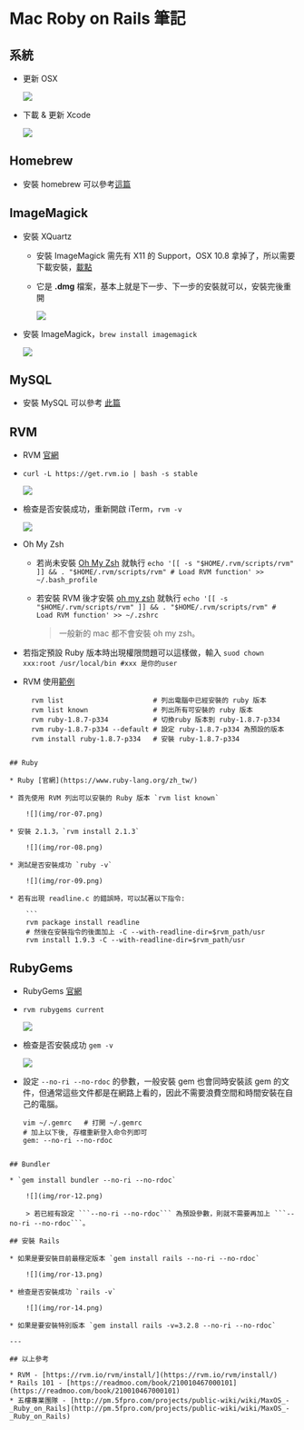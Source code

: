 # Mac Roby on Rails 筆記

## 系統

* 更新 OSX

	![](img/ror-01.png)

* 下載 & 更新 Xcode

	![](img/ror-02.png)

## Homebrew

* 安裝 homebrew 可以參考[這篇](homebrew.html)

## ImageMagick

* 安裝 XQuartz
	* 安裝 ImageMagick 需先有 X11 的 Support，OSX 10.8 拿掉了，所以需要下載安裝，[載點](http://xquartz.macosforge.org/landing)
	* 它是 **.dmg** 檔案，基本上就是下一步、下一步的安裝就可以，安裝完後重開

		![](img/ror-03.png)

* 安裝 ImageMagick，`brew install imagemagick`

	![](img/ror-04.png)

## MySQL

* 安裝 MySQL 可以參考 [此篇](mysql.html)

## RVM

* RVM [官網](https://rvm.io/)

* `curl -L https://get.rvm.io | bash -s stable`

	![](img/ror-05.png)

* 檢查是否安裝成功，重新開啟 iTerm，`rvm -v`

	![](img/ror-06.png)

* Oh My Zsh
	* 若尚未安裝 [Oh My Zsh](https://github.com/robbyrussell/oh-my-zsh) 就執行 `echo '[[ -s "$HOME/.rvm/scripts/rvm" ]] && . "$HOME/.rvm/scripts/rvm" # Load RVM function' >> ~/.bash_profile`

	* 若安裝 RVM 後才安裝 [oh my zsh](https://github.com/robbyrussell/oh-my-zsh) 就執行 `echo '[[ -s "$HOME/.rvm/scripts/rvm" ]] && . "$HOME/.rvm/scripts/rvm" # Load RVM function' >> ~/.zshrc`

		> 一般新的 mac 都不會安裝 oh my zsh。

* 若指定預設 Ruby 版本時出現權限問題可以這樣做，輸入 `suod chown xxx:root /usr/local/bin #xxx 是你的user`

* RVM 使用[範例](http://beginrescueend.com/rvm/basics/)

	```
	  rvm list                      # 列出電腦中已經安裝的 ruby 版本
	  rvm list known                # 列出所有可安裝的 ruby 版本
	  rvm ruby-1.8.7-p334           # 切換ruby 版本到 ruby-1.8.7-p334
	  rvm ruby-1.8.7-p334 --default # 設定 ruby-1.8.7-p334 為預設的版本
	  rvm install ruby-1.8.7-p334   # 安裝 ruby-1.8.7-p334
```

## Ruby

* Ruby [官網](https://www.ruby-lang.org/zh_tw/)

* 首先使用 RVM 列出可以安裝的 Ruby 版本 `rvm list known`

	![](img/ror-07.png)

* 安裝 2.1.3，`rvm install 2.1.3`

	![](img/ror-08.png)

* 測試是否安裝成功 `ruby -v`

	![](img/ror-09.png)

* 若有出現 readline.c 的錯誤時，可以試著以下指令:

	```
	rvm package install readline
	# 然後在安裝指令的後面加上 -C --with-readline-dir=$rvm_path/usr
	rvm install 1.9.3 -C --with-readline-dir=$rvm_path/usr
```

## RubyGems

* RubyGems [官網](https://rubygems.org/)

* `rvm rubygems current`

	![](img/ror-10.png)

* 檢查是否安裝成功 `gem -v`
	
	![](img/ror-11.png)

* 設定 `--no-ri --no-rdoc` 的參數，一般安裝 gem 也會同時安裝該 gem 的文件，但通常這些文件都是在網路上看的，因此不需要浪費空間和時間安裝在自己的電腦。
	
	```
	vim ~/.gemrc   # 打開 ~/.gemrc
	# 加上以下後, 存檔重新登入命令列即可
	gem: --no-ri --no-rdoc
```

## Bundler

* `gem install bundler --no-ri --no-rdoc`

	![](img/ror-12.png)

	> 若已經有設定 ```--no-ri --no-rdoc``` 為預設參數，則就不需要再加上 ```--no-ri --no-rdoc```。

## 安裝 Rails

* 如果是要安裝目前最穩定版本 `gem install rails --no-ri --no-rdoc`

	![](img/ror-13.png)

* 檢查是否安裝成功 `rails -v`

	![](img/ror-14.png)

* 如果是要安裝特別版本 `gem install rails -v=3.2.8 --no-ri --no-rdoc`

---

## 以上參考

* RVM - [https://rvm.io/rvm/install/](https://rvm.io/rvm/install/)
* Rails 101 - [https://readmoo.com/book/210010467000101](https://readmoo.com/book/210010467000101)
* 五樓專業團隊 - [http://pm.5fpro.com/projects/public-wiki/wiki/MaxOS_-_Ruby_on_Rails](http://pm.5fpro.com/projects/public-wiki/wiki/MaxOS_-_Ruby_on_Rails)
